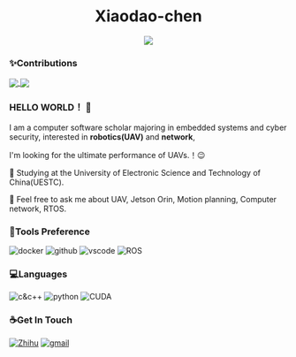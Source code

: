 <div align=center >


# Xiaodao-chen
![](https://komarev.com/ghpvc/?username=Xiaodao-chen&color=blue)

</div>


### ✨Contributions

<a href="https://github.com/Xiaodao-chen">
  <img align="center" src="https://github-readme-stats.vercel.app/api?username=Xiaodao-chen&show_icons=true&hide_border=true&hide_rank=true&theme=swift&hide=prs" />
</a>
<a href="https://github.com/Xiaodao-chen">
  <img align="center" src="https://github-readme-stats.vercel.app/api/top-langs/?username=Xiaodao-chen&hide=html,cmake,css,makefile&layout=compact&theme=swift" />
</a>



### HELLO WORLD！ 🎉

I am a computer software scholar majoring in  embedded systems and cyber security, interested in **robotics(UAV)** and  **network**, 

I'm looking for the ultimate performance of UAVs.！😉 

🏫 Studying at the University of Electronic Science and Technology of China(UESTC).

💬 Feel free to ask me about UAV, Jetson Orin, Motion planning, Computer network, RTOS.

### 🔨Tools Preference

![docker](https://wpcos-1300629776.cos.ap-chengdu.myqcloud.com/Github-Jason-xy/docker.svg) ![github](https://wpcos-1300629776.cos.ap-chengdu.myqcloud.com/Github-Jason-xy/github.svg) ![vscode](https://wpcos-1300629776.cos.ap-chengdu.myqcloud.com/Github-Jason-xy/vscode.svg) ![ROS](https://img.shields.io/badge/-ROS-lightgrey?logo=ros) 

### 💻Languages

![c&c++](https://wpcos-1300629776.cos.ap-chengdu.myqcloud.com/Github-Jason-xy/c&c++.svg) ![python](https://wpcos-1300629776.cos.ap-chengdu.myqcloud.com/Github-Jason-xy/python.svg) ![CUDA](https://img.shields.io/badge/-CUDA-yellowgreen?logo=nvidia)


### ☕Get In Touch

[![Zhihu](https://img.shields.io/badge/dynamic/json?color=142026&labelColor=0066ff&logo=zhihu&logoColor=white&label=zhihu%20fans&query=%24.data.totalSubs&url=https%3A%2F%2Fapi.spencerwoo.com%2Fsubstats%2F%3Fsource%3Dzhihu%26queryKey%3Dchen-xiao-dao-54-40)](https://www.zhihu.com/people/chen-xiao-dao-54-40)
[![gmail](https://img.shields.io/badge/Gmail-ffffff?logo=gmail&labelColor=228B22&logoColor=white)](mailto:xiaodao-chem@gmail.com)

<!-- ### ✈Currently I am developing： -->


